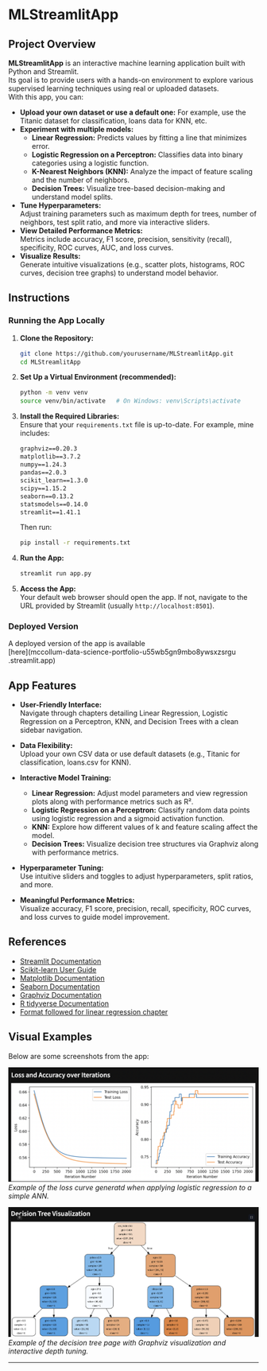 # MLStreamlitApp

## Project Overview

**MLStreamlitApp** is an interactive machine learning application built with Python and Streamlit.  
Its goal is to provide users with a hands-on environment to explore various supervised learning techniques using real or uploaded datasets.  
With this app, you can:

- **Upload your own dataset or use a default one:** For example, use the Titanic dataset for classification, loans data for KNN, etc.
- **Experiment with multiple models:**  
  - **Linear Regression:** Predicts values by fitting a line that minimizes error.
  - **Logistic Regression on a Perceptron:** Classifies data into binary categories using a logistic function.
  - **K-Nearest Neighbors (KNN):** Analyze the impact of feature scaling and the number of neighbors.
  - **Decision Trees:** Visualize tree-based decision-making and understand model splits.
- **Tune Hyperparameters:**  
  Adjust training parameters such as maximum depth for trees, number of neighbors, test split ratio, and more via interactive sliders.
- **View Detailed Performance Metrics:**  
  Metrics include accuracy, F1 score, precision, sensitivity (recall), specificity, ROC curves, AUC, and loss curves.
- **Visualize Results:**  
  Generate intuitive visualizations (e.g., scatter plots, histograms, ROC curves, decision tree graphs) to understand model behavior.

## Instructions

### Running the App Locally

1. **Clone the Repository:**
    ```bash
    git clone https://github.com/yourusername/MLStreamlitApp.git
    cd MLStreamlitApp
    ```

2. **Set Up a Virtual Environment (recommended):**
    ```bash
    python -m venv venv
    source venv/bin/activate   # On Windows: venv\Scripts\activate
    ```

3. **Install the Required Libraries:**  
   Ensure that your `requirements.txt` file is up-to-date. For example, mine includes:
    ```
    graphviz==0.20.3
    matplotlib==3.7.2
    numpy==1.24.3
    pandas==2.0.3
    scikit_learn==1.3.0
    scipy==1.15.2
    seaborn==0.13.2
    statsmodels==0.14.0
    streamlit==1.41.1
    ```
    Then run:
    ```bash
    pip install -r requirements.txt
    ```

4. **Run the App:**
    ```bash
    streamlit run app.py
    ```
5. **Access the App:**  
   Your default web browser should open the app. If not, navigate to the URL provided by Streamlit (usually `http://localhost:8501`).

### Deployed Version

A deployed version of the app is available   
[here](mccollum-data-science-portfolio-u55wb5gn9mbo8ywsxzsrgu
.streamlit.app)

## App Features

- **User-Friendly Interface:**  
  Navigate through chapters detailing Linear Regression, Logistic Regression on a Perceptron, KNN, and Decision Trees with a clean sidebar navigation.

- **Data Flexibility:**  
  Upload your own CSV data or use default datasets (e.g., Titanic for classification, loans.csv for KNN).

- **Interactive Model Training:**  
  - **Linear Regression:** Adjust model parameters and view regression plots along with performance metrics such as R².
  - **Logistic Regression on a Perceptron:** Classify random data points using logistic regression and a sigmoid activation function.
  - **KNN:** Explore how different values of k and feature scaling affect the model.
  - **Decision Trees:** Visualize decision tree structures via Graphviz along with performance metrics.
  
- **Hyperparameter Tuning:**  
  Use intuitive sliders and toggles to adjust hyperparameters, split ratios, and more.

- **Meaningful Performance Metrics:**  
  Visualize accuracy, F1 score, precision, recall, specificity, ROC curves, and loss curves to guide model improvement.


## References

- [Streamlit Documentation](https://docs.streamlit.io/)
- [Scikit-learn User Guide](https://scikit-learn.org/stable/user_guide.html)
- [Matplotlib Documentation](https://matplotlib.org/stable/contents.html)
- [Seaborn Documentation](https://seaborn.pydata.org/)
- [Graphviz Documentation](https://graphviz.gitlab.io/)
- [R tidyverse Documentation](https://www.tidyverse.org/)
- [Format followed for linear regression chapter](https://glms-usf-msds601-fall24.streamlit.app/)



## Visual Examples

Below are some screenshots from the app:

![Perceptron Logistic Loss curve](images/loss.png)  
*Example of the loss curve generatd when applying logistic regression to a simple ANN.*

![Decision Tree Visualization](images/tree.png)  
*Example of the decision tree page with Graphviz visualization and interactive depth tuning.*

---


